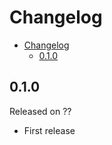 # Changelog

- [Changelog](#changelog)
  - [0.1.0](#010)

## 0.1.0

Released on ??

- First release
